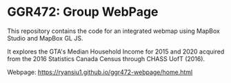 # GGR472: Group WebPage
 
This repository contains the code for an integrated webmap using MapBox Studio and MapBox GL JS.

It explores the GTA's Median Household Income for 2015 and 2020 acquired from the 2016 Statistics Canada Census through CHASS UofT (2016).

Webpage: https://ryansiu1.github.io/ggr472-webpage/home.html
